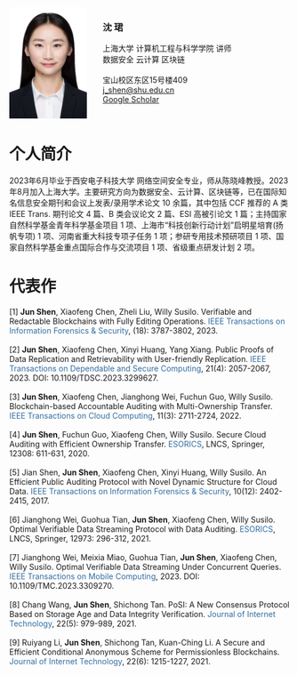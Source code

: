 <div style="display: flex;">
    <div style="flex: 1;">
        <img src="img/个人头像.jpg" width="140" height="200" alt="error">
    </div>
    <div style="flex: 2;">
        <h3>沈 珺</h3>
        上海大学 计算机工程与科学学院 讲师<br>
        数据安全 云计算 区块链<br><br>
        宝山校区东区15号楼409<br>
        <a href="mailto:j_shen@shu.edu.cn">j_shen@shu.edu.cn</a><br>
        <a href="https://scholar.google.com/citations?hl=en&user=K5lJ05sAAAAJ">Google Scholar</a>
    </div>
</div>


个人简介
======
2023年6月毕业于西安电子科技大学 网络空间安全专业，师从陈晓峰教授。2023年8月加入上海大学。主要研究方向为数据安全、云计算、区块链等，已在国际知名信息安全期刊和会议上发表/录用学术论文 10 余篇，其中包括 CCF 推荐的 A 类 IEEE Trans. 期刊论文 4 篇、B 类会议论文 2 篇、ESI 高被引论文 1 篇；主持国家自然科学基金青年科学基金项目 1 项、上海市“科技创新行动计划”启明星培育(扬帆专项) 1 项、河南省重大科技专项子任务 1 项；参研专用技术预研项目 1 项、国家自然科学基金重点国际合作与交流项目 1 项、省级重点研发计划 2 项。


代表作
======
[1] <span style="font-weight: bold;">Jun Shen</span>, Xiaofeng Chen, Zheli Liu, Willy Susilo. Verifiable and Redactable Blockchains with Fully Editing Operations. <span style="color: #326DA1;">IEEE Transactions on Information Forensics & Security</span>, (18): 3787-3802, 2023.<br>  
[2] <span style="font-weight: bold;">Jun Shen</span>, Xiaofeng Chen, Xinyi Huang, Yang Xiang. Public Proofs of Data Replication and Retrievability with User-friendly Replication. <span style="color: #326DA1;">IEEE Transactions on Dependable and Secure Computing</span>, 21(4): 2057-2067, 2023. DOI: 10.1109/TDSC.2023.3299627.<br>  
[3] <span style="font-weight: bold;">Jun Shen</span>, Xiaofeng Chen, Jianghong Wei, Fuchun Guo, Willy Susilo. Blockchain-based Accountable Auditing with Multi-Ownership Transfer. <span style="color: #326DA1;">IEEE Transactions on Cloud Computing</span>, 11(3): 2711-2724, 2022.<br>  
[4] <span style="font-weight: bold;">Jun Shen</span>, Fuchun Guo, Xiaofeng Chen, Willy Susilo. Secure Cloud Auditing with Efficient Ownership Transfer. <span style="color: #326DA1;">ESORICS</span>, LNCS, Springer, 12308: 611-631, 2020.<br>  
[5] Jian Shen, <span style="font-weight: bold;">Jun Shen</span>, Xiaofeng Chen, Xinyi Huang, Willy Susilo. An Efficient Public Auditing Protocol with Novel Dynamic Structure for Cloud Data. <span style="color: #326DA1;">IEEE Transactions on Information Forensics & Security</span>, 10(12): 2402-2415, 2017.<br>  
[6] Jianghong Wei, Guohua Tian, <span style="font-weight: bold;">Jun Shen</span>, Xiaofeng Chen, Willy Susilo. Optimal Verifiable Data Streaming Protocol with Data Auditing. <span style="color: #326DA1;">ESORICS</span>, LNCS, Springer, 12973: 296-312, 2021.<br>  
[7] Jianghong Wei, Meixia Miao, Guohua Tian, <span style="font-weight: bold;">Jun Shen</span>, Xiaofeng Chen, Willy Susilo. Optimal Verifiable Data Streaming Under Concurrent Queries. <span style="color: #326DA1;">IEEE Transactions on Mobile Computing</span>, 2023. DOI: 10.1109/TMC.2023.3309270.<br>  
[8] Chang Wang, <span style="font-weight: bold;">Jun Shen</span>, Shichong Tan. PoSI: A New Consensus Protocol Based on Storage Age and Data Integrity Verification. <span style="color: #326DA1;">Journal of Internet Technology</span>, 22(5): 979-989, 2021.<br>  
[9] Ruiyang Li, <span style="font-weight: bold;">Jun Shen</span>, Shichong Tan, Kuan-Ching Li. A Secure and Efficient Conditional Anonymous Scheme for Permissionless Blockchains. <span style="color: #326DA1;">Journal of Internet Technology</span>, 22(6): 1215-1227, 2021.<br>





